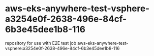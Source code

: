 # aws-eks-anywhere-test-vsphere-a3254e0f-2638-496e-84cf-6b3e45dee1b8-116
repository for use with E2E test job aws-eks-anywhere-test-vsphere:a3254e0f-2638-496e-84cf-6b3e45dee1b8-116
